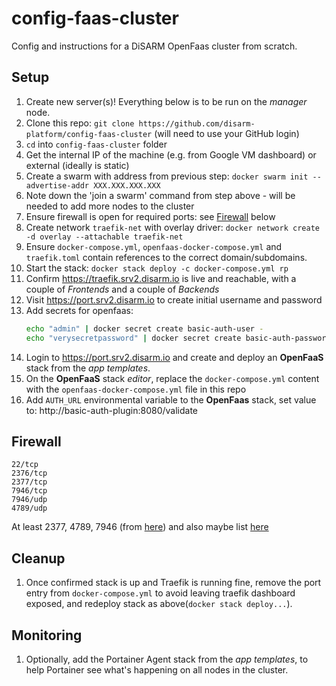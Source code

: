# config-faas-cluster
Config and instructions for a DiSARM OpenFaas cluster from scratch.

## Setup

1. Create new server(s)! Everything below is to be run on the _manager_ node.
1. Clone this repo: `git clone https://github.com/disarm-platform/config-faas-cluster` (will need to use your GitHub login)
1. `cd` into `config-faas-cluster` folder
1. Get the internal IP of the machine (e.g. from Google VM dashboard) or external (ideally is static)
1. Create a swarm with address from previous step: `docker swarm init --advertise-addr XXX.XXX.XXX.XXX`
1. Note down the 'join a swarm' command from step above - will be needed to add more nodes to the cluster
1. Ensure firewall is open for required ports: see [Firewall](#Firewall) below
1. Create network `traefik-net` with overlay driver: `docker network create -d overlay --attachable traefik-net`
1. Ensure `docker-compose.yml`, `openfaas-docker-compose.yml` and `traefik.toml` contain references to the correct domain/subdomains.
1. Start the stack: `docker stack deploy -c docker-compose.yml rp`
1. Confirm https://traefik.srv2.disarm.io is live and reachable, with a couple of _Frontends_ and a couple of _Backends_
1. Visit https://port.srv2.disarm.io to create initial username and password
1. Add secrets for openfaas:
    ```sh
    echo "admin" | docker secret create basic-auth-user -
    echo "verysecretpassword" | docker secret create basic-auth-password -
    ```
1. Login to https://port.srv2.disarm.io and create and deploy an **OpenFaaS** stack from the _app templates_.
1. On the **OpenFaaS** stack _editor_, replace the `docker-compose.yml` content with the `openfaas-docker-compose.yml` file in this repo
1. Add `AUTH_URL` environmental variable to the **OpenFaas** stack, set value to: http://basic-auth-plugin:8080/validate

## Firewall

```
22/tcp
2376/tcp
2377/tcp
7946/tcp
7946/udp
4789/udp
```

At least 2377, 4789, 7946 (from [here](https://www.digitalocean.com/community/tutorials/how-to-configure-the-linux-firewall-for-docker-swarm-on-centos-7)) and also maybe list [here](https://gist.github.com/BretFisher/7233b7ecf14bc49eb47715bbeb2a2769)

## Cleanup
1. Once confirmed stack is up and Traefik is running fine, remove the port entry from `docker-compose.yml` to avoid leaving traefik dashboard exposed, and redeploy stack as above(`docker stack deploy...`).

## Monitoring  
1. Optionally, add the Portainer Agent stack from the _app templates_, to help Portainer see what's happening on all nodes in the cluster.

